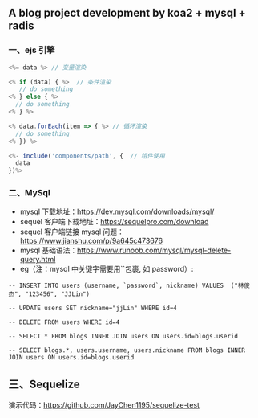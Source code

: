 ## A blog project development by koa2 + mysql + radis

### 一、ejs 引擎

```javascript
<%= data %> // 变量渲染
```

```javascript
<% if (data) { %>  // 条件渲染
   // do something
<% } else { %>
  // do something
<% } %>
```

```javascript
<% data.forEach(item => { %> // 循环渲染
  // do something
<% }) %>
```

```javascript
<%- include('components/path', {  // 组件使用
  data
})%>
```

### 二、MySql

- mysql 下载地址：<https://dev.mysql.com/downloads/mysql/>
- sequel 客户端下载地址：<https://sequelpro.com/download>
- sequel 客户端链接 mysql 问题：<https://www.jianshu.com/p/9a645c473676>
- mysql 基础语法：<https://www.runoob.com/mysql/mysql-delete-query.html>
- eg（注：mysql 中关键字需要用``包裹, 如 password）:

```
-- INSERT INTO users (username, `password`, nickname) VALUES  ("林俊杰", "123456", "JJLin")

-- UPDATE users SET nickname="jjLin" WHERE id=4

-- DELETE FROM users WHERE id=4

-- SELECT * FROM blogs INNER JOIN users ON users.id=blogs.userid

-- SELECT blogs.*, users.username, users.nickname FROM blogs INNER JOIN users ON users.id=blogs.userid
```

## 三、Sequelize

演示代码：<https://github.com/JayChen1195/sequelize-test>

